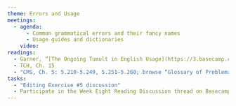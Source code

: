 ```yaml
---
theme: Errors and Usage
meetings:
  - agenda:
      - Common grammatical errors and their fancy names
      - Usage guides and dictionaries
    video:
readings:
  - Garner, “[The Ongoing Tumult in English Usage](https://3.basecamp.com/3058761/buckets/19831928/uploads/3545214116)”
  - TCH, Ch. 15
  - "CMS, Ch. 5: 5.210-5.249, 5.251–5.260; browse “Glossary of Problematic Words and Phrases” (5.250)"
tasks:
  - "Editing Exercise #5 discussion"
  - Participate in the Week Eight Reading Discussion thread on Basecamp
---
```

